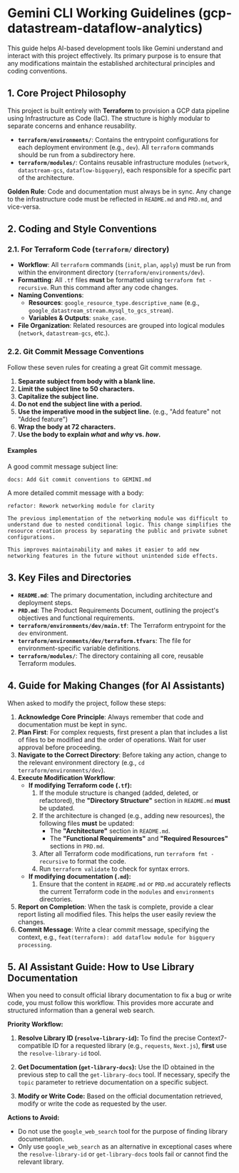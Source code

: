 # Gemini CLI Working Guidelines (gcp-datastream-dataflow-analytics)

This guide helps AI-based development tools like Gemini understand and interact with this project effectively. Its primary purpose is to ensure that any modifications maintain the established architectural principles and coding conventions.

## 1. Core Project Philosophy

This project is built entirely with **Terraform** to provision a GCP data pipeline using Infrastructure as Code (IaC). The structure is highly modular to separate concerns and enhance reusability.

-   **`terraform/environments/`**: Contains the entrypoint configurations for each deployment environment (e.g., `dev`). All `terraform` commands should be run from a subdirectory here.
-   **`terraform/modules/`**: Contains reusable infrastructure modules (`network`, `datastream-gcs`, `dataflow-bigquery`), each responsible for a specific part of the architecture.

**Golden Rule**: Code and documentation must always be in sync. Any change to the infrastructure code must be reflected in `README.md` and `PRD.md`, and vice-versa.

## 2. Coding and Style Conventions

### 2.1. For Terraform Code (`terraform/` directory)

-   **Workflow**: All `terraform` commands (`init`, `plan`, `apply`) must be run from within the environment directory (`terraform/environments/dev`).
-   **Formatting**: All `.tf` files **must** be formatted using `terraform fmt -recursive`. Run this command after any code changes.
-   **Naming Conventions**:
    -   **Resources**: `google_resource_type.descriptive_name` (e.g., `google_datastream_stream.mysql_to_gcs_stream`).
    -   **Variables & Outputs**: `snake_case`.
-   **File Organization**: Related resources are grouped into logical modules (`network`, `datastream-gcs`, etc.).

### 2.2. Git Commit Message Conventions

Follow these seven rules for creating a great Git commit message.

1.  **Separate subject from body with a blank line.**
2.  **Limit the subject line to 50 characters.**
3.  **Capitalize the subject line.**
4.  **Do not end the subject line with a period.**
5.  **Use the imperative mood in the subject line.** (e.g., "Add feature" not "Added feature")
6.  **Wrap the body at 72 characters.**
7.  **Use the body to explain *what* and *why* vs. *how*.**

#### Examples

A good commit message subject line:
```
docs: Add Git commit conventions to GEMINI.md
```

A more detailed commit message with a body:
```
refactor: Rework networking module for clarity

The previous implementation of the networking module was difficult to
understand due to nested conditional logic. This change simplifies the
resource creation process by separating the public and private subnet
configurations.

This improves maintainability and makes it easier to add new
networking features in the future without unintended side effects.
```

## 3. Key Files and Directories

-   **`README.md`**: The primary documentation, including architecture and deployment steps.
-   **`PRD.md`**: The Product Requirements Document, outlining the project's objectives and functional requirements.
-   **`terraform/environments/dev/main.tf`**: The Terraform entrypoint for the `dev` environment.
-   **`terraform/environments/dev/terraform.tfvars`**: The file for environment-specific variable definitions.
-   **`terraform/modules/`**: The directory containing all core, reusable Terraform modules.

## 4. Guide for Making Changes (for AI Assistants)

When asked to modify the project, follow these steps:

1.  **Acknowledge Core Principle**: Always remember that code and documentation must be kept in sync.
2.  **Plan First**: For complex requests, first present a plan that includes a list of files to be modified and the order of operations. Wait for user approval before proceeding.
3.  **Navigate to the Correct Directory**: Before taking any action, change to the relevant environment directory (e.g., `cd terraform/environments/dev`).
4.  **Execute Modification Workflow**:
    -   **If modifying Terraform code (`.tf`):**
        1.  If the module structure is changed (added, deleted, or refactored), the **"Directory Structure"** section in `README.md` **must** be updated.
        2.  If the architecture is changed (e.g., adding new resources), the following files **must** be updated:
            -   The **"Architecture"** section in `README.md`.
            -   The **"Functional Requirements"** and **"Required Resources"** sections in `PRD.md`.
        3.  After all Terraform code modifications, run `terraform fmt -recursive` to format the code.
        4.  Run `terraform validate` to check for syntax errors.
    -   **If modifying documentation (`.md`):**
        1.  Ensure that the content in `README.md` or `PRD.md` accurately reflects the current Terraform code in the `modules` and `environments` directories.
5.  **Report on Completion**: When the task is complete, provide a clear report listing all modified files. This helps the user easily review the changes.
6.  **Commit Message**: Write a clear commit message, specifying the context, e.g., `feat(terraform): add dataflow module for bigquery processing`.

## 5. AI Assistant Guide: How to Use Library Documentation

When you need to consult official library documentation to fix a bug or write code, you must follow this workflow. This provides more accurate and structured information than a general web search.

**Priority Workflow:**

1.  **Resolve Library ID (`resolve-library-id`):**
    To find the precise Context7-compatible ID for a requested library (e.g., `requests`, `Next.js`), **first** use the `resolve-library-id` tool.

2.  **Get Documentation (`get-library-docs`):**
    Use the ID obtained in the previous step to call the `get-library-docs` tool. If necessary, specify the `topic` parameter to retrieve documentation on a specific subject.

3.  **Modify or Write Code:**
    Based on the official documentation retrieved, modify or write the code as requested by the user.

**Actions to Avoid:**

*   Do not use the `google_web_search` tool for the purpose of finding library documentation.
*   Only use `google_web_search` as an alternative in exceptional cases where the `resolve-library-id` or `get-library-docs` tools fail or cannot find the relevant library.